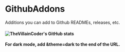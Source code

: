 # GithubAddons
Additions you can add to Github READMEs, releases, etc.
#### ![TheVillainCoder's GitHub stats](https://github-readme-stats.vercel.app/api?username=TheVillainCoder&show_icons=true&theme=dark)

**For dark mode, add &theme=dark to the end of the URL.**
